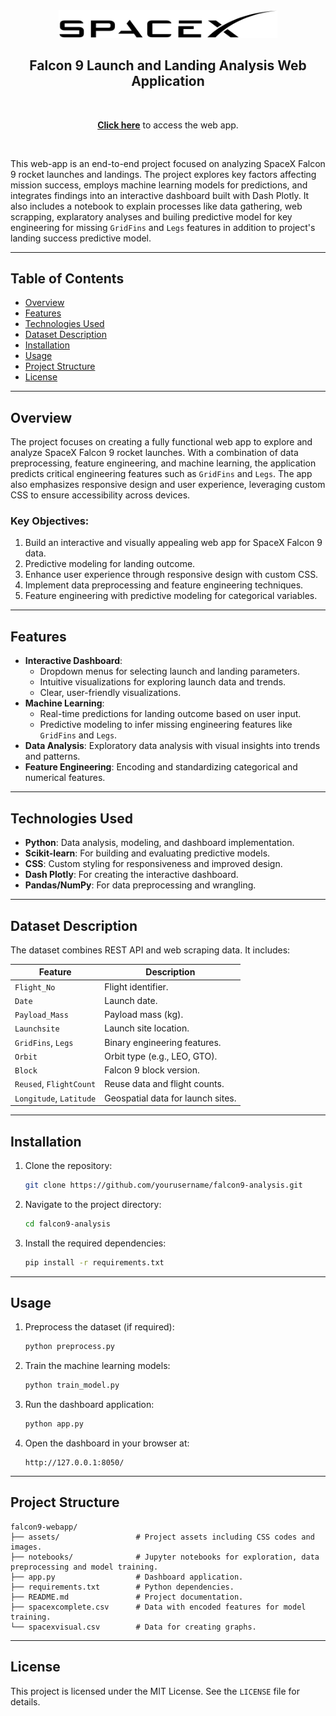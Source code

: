 <div align="center">
  <a href="https://falcon9-webapp.onrender.com">
    <img src="assets/SpaceX-black.svg" width="350px" alt="SpaceX Falcon 9">
  </a>
  
  ## Falcon 9 Launch and Landing Analysis Web Application
<br/>

  [**Click here**](https://falcon9-webapp.onrender.com) to access the web app.
  
</div>


<br/>

This web-app is an end-to-end project focused on analyzing SpaceX Falcon 9 rocket launches and landings. The project explores key factors affecting mission success, employs machine learning models for predictions, and integrates findings into an interactive dashboard built with Dash Plotly. It also includes a notebook to explain processes like data gathering, web scrapping, explaratory analyses and builing predictive model for key engineering for missing `GridFins` and `Legs` features in addition to project's landing success predictive model.

---

## Table of Contents
- [Overview](#overview)
- [Features](#features)
- [Technologies Used](#technologies-used)
- [Dataset Description](#dataset-description)
- [Installation](#installation)
- [Usage](#usage)
- [Project Structure](#project-structure)
- [License](#license)

---

## Overview
The project focuses on creating a fully functional web app to explore and analyze SpaceX Falcon 9 rocket launches. With a combination of data preprocessing, feature engineering, and machine learning, the application predicts critical engineering features such as `GridFins` and `Legs`. The app also emphasizes responsive design and user experience, leveraging custom CSS to ensure accessibility across devices.

### Key Objectives:
1. Build an interactive and visually appealing web app for SpaceX Falcon 9 data.
2. Predictive modeling for landing outcome.
3. Enhance user experience through responsive design with custom CSS.
4. Implement data preprocessing and feature engineering techniques.
5. Feature engineering with predictive modeling for categorical variables.

---

## Features
- **Interactive Dashboard**:
  - Dropdown menus for selecting launch and landing parameters.
  - Intuitive visualizations for exploring launch data and trends.
  - Clear, user-friendly visualizations.
- **Machine Learning**:
  - Real-time predictions for landing outcome based on user input.
  - Predictive modeling to infer missing engineering features like `GridFins` and `Legs`.
- **Data Analysis**: Exploratory data analysis with visual insights into trends and patterns.
- **Feature Engineering**: Encoding and standardizing categorical and numerical features.

---

## Technologies Used
- **Python**: Data analysis, modeling, and dashboard implementation.
- **Scikit-learn**: For building and evaluating predictive models.
- **CSS**: Custom styling for responsiveness and improved design.
- **Dash Plotly**: For creating the interactive dashboard.
- **Pandas/NumPy**: For data preprocessing and wrangling.
---

## Dataset Description
The dataset combines REST API and web scraping data. It includes:

| **Feature**             | **Description**                                |
|-------------------------|-----------------------------------------------|
| `Flight_No`            | Flight identifier.                           |
| `Date`                 | Launch date.                                 |
| `Payload_Mass`         | Payload mass (kg).                           |
| `Launchsite`           | Launch site location.                        |
| `GridFins`, `Legs`     | Binary engineering features.                 |
| `Orbit`                | Orbit type (e.g., LEO, GTO).                 |
| `Block`                | Falcon 9 block version.                      |
| `Reused`, `FlightCount`| Reuse data and flight counts.                |
| `Longitude`, `Latitude`| Geospatial data for launch sites.            |

---

## Installation

1. Clone the repository:
   ```bash
   git clone https://github.com/yourusername/falcon9-analysis.git
   ```

2. Navigate to the project directory:
   ```bash
   cd falcon9-analysis
   ```

3. Install the required dependencies:
   ```bash
   pip install -r requirements.txt
   ```

---

## Usage

1. Preprocess the dataset (if required):
   ```bash
   python preprocess.py
   ```

2. Train the machine learning models:
   ```bash
   python train_model.py
   ```

3. Run the dashboard application:
   ```bash
   python app.py
   ```

4. Open the dashboard in your browser at:
   ```
   http://127.0.0.1:8050/
   ```

---

## Project Structure
```
falcon9-webapp/
├── assets/                 # Project assets including CSS codes and images.
├── notebooks/              # Jupyter notebooks for exploration, data preprocessing and model training.
├── app.py                  # Dashboard application.
├── requirements.txt        # Python dependencies.
├── README.md               # Project documentation.
├── spacexcomplete.csv      # Data with encoded features for model training.
└── spacexvisual.csv        # Data for creating graphs.
```

---

## License
This project is licensed under the MIT License. See the `LICENSE` file for details.
